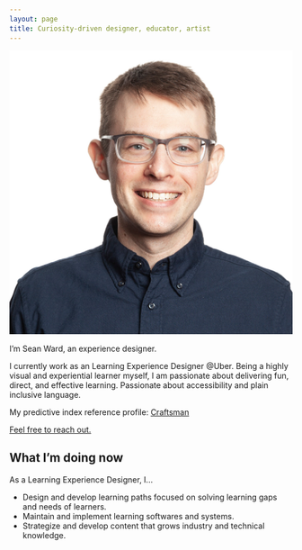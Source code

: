 ```yaml
---
layout: page
title: Curiosity-driven designer, educator, artist
---
```


![Sean Ward](/images/headshot-sean.jpg)

<p class="lead">I’m Sean Ward, an experience designer.</p>

I currently work as an Learning Experience Designer @Uber. Being a highly visual and experiential learner myself, I am passionate about delivering fun, direct, and effective learning. Passionate about accessibility and plain inclusive language.

My predictive index reference profile: [Craftsman](https://www.predictiveindex.com/reference-profile/craftsman/)

[Feel free to reach out.](https://www.linkedin.com/in/sean-ward/)

## What I’m doing now
As a Learning Experience Designer, I...
- Design and develop learning paths focused on solving learning gaps and needs of learners.
- Maintain and implement learning softwares and systems. 
- Strategize and develop content that grows industry and technical knowledge.


